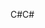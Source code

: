 <span data-ttu-id="3c7ad-101">C#</span><span class="sxs-lookup"><span data-stu-id="3c7ad-101">C#</span></span>
